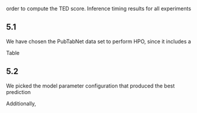 order to compute the TED score. Inference timing results for all experiments

## 5.1

We have chosen the PubTabNet data set to perform HPO, since it includes a

Table



## 5.2

We picked the model parameter configuration that produced the best prediction

Additionally,